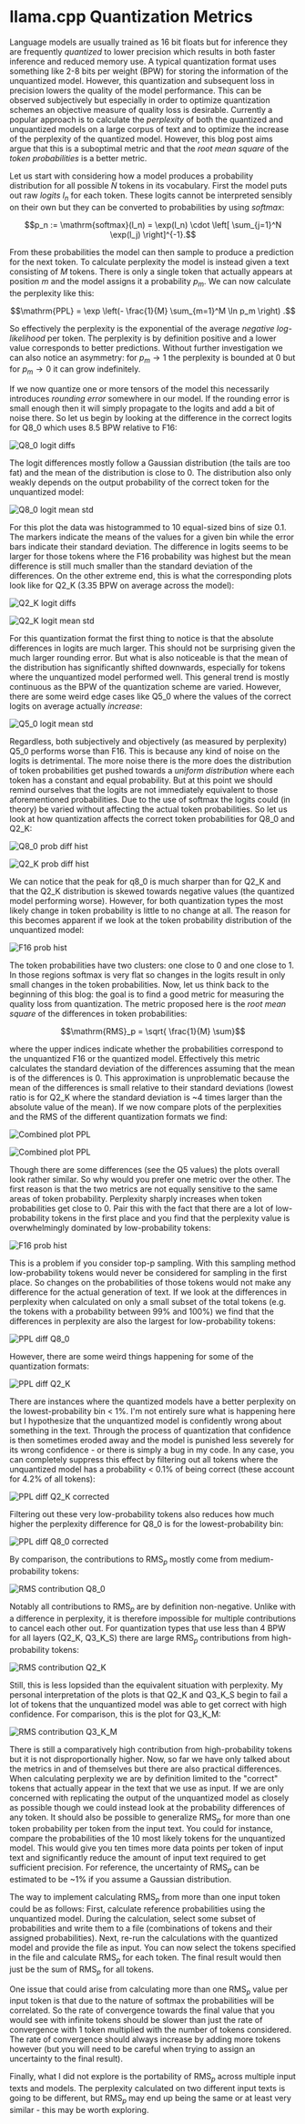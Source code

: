 # llama.cpp Quantization Metrics

Language models are usually trained as 16 bit floats but for inference they are frequently *quantized* to lower precision which results in both faster inference and reduced memory use.
A typical quantization format uses something like 2-8 bits per weight (BPW) for storing the information of the unquantized model.
However, this quantization and subsequent loss in precision lowers the quality of the model performance.
This can be observed subjectively but especially in order to optimize quantization schemes an objective measure of quality loss is desirable.
Currently a popular approach is to calculate the *perplexity* of both the quantized and unquantized models on a large corpus of text and to optimize the increase of the perplexity of the quantized model.
However, this blog post aims argue that this is a suboptimal metric and that the *root mean square* of the *token probabilities* is a better metric.

Let us start with considering how a model produces a probability distribution for all possible $N$ tokens in its vocabulary.
First the model puts out raw *logits* $l_n$ for each token.
These logits cannot be interpreted sensibly on their own but they can be converted to probabilities by using *softmax*:

$$p_n := \mathrm{softmax}(l_n) = \exp(l_n) \cdot \left[ \sum_{j=1}^N \exp(l_j) \right]^{-1}.$$

From these probabilities the model can then sample to produce a prediction for the next token.
To calculate perplexity the model is instead given a text consisting of $M$ tokens.
There is only a single token that actually appears at position $m$ and the model assigns it a probability $p_m$.
We can now calculate the perplexity like this:

$$\mathrm{PPL} = \exp \left(- \frac{1}{M}  \sum_{m=1}^M \ln p_m \right) .$$

So effectively the perplexity is the exponential of the average *negative log-likelihood* per token.
The perplexity is by definition positive and a lower value corresponds to better predictions.
Without further investigation we can also notice an asymmetry:
for $p_m \rightarrow 1$ the perplexity is bounded at 0 but for $p_m \rightarrow 0$ it can grow indefinitely.

If we now quantize one or more tensors of the model this necessarily introduces *rounding error* somewhere in our model.
If the rounding error is small enough then it will simply propagate to the logits and add a bit of noise there.
So let us begin by looking at the difference in the correct logits for Q8_0 which uses 8.5 BPW relative to F16:

![Q8_0 logit diffs](plots/logit_diff_hist/logit_diff_hist_q8_0.png)

The logit differences mostly follow a Gaussian distribution (the tails are too fat) and the mean of the distribution is close to 0.
The distribution also only weakly depends on the output probability of the correct token for the unquantized model:

![Q8_0 logit mean std](plots/logit_mean_std/logit_mean_std_q8_0.png)

For this plot the data was histogrammed to 10 equal-sized bins of size 0.1.
The markers indicate the means of the values for a given bin while the error bars indicate their standard deviation.
The difference in logits seems to be larger for those tokens where the F16 probability was highest but the mean difference is still much smaller than the standard deviation of the differences.
On the other extreme end, this is what the corresponding plots look like for Q2_K (3.35 BPW on average across the model):

![Q2_K logit diffs](plots/logit_diff_hist/logit_diff_hist_q2_k.png)

![Q2_K logit mean std](plots/logit_mean_std/logit_mean_std_q2_k.png)

For this quantization format the first thing to notice is that the absolute differences in logits are much larger.
This should not be surprising given the much larger rounding error.
But what is also noticeable is that the mean of the distribution has significantly shifted downwards, especially for tokens where the unquantized model performed well.
This general trend is mostly continuous as the BPW of the quantization scheme are varied.
However, there are some weird edge cases like Q5_0 where the values of the correct logits on average actually *increase*:

![Q5_0 logit mean std](plots/logit_mean_std/logit_mean_std_q5_0.png)

Regardless, both subjectively and objectively (as measured by perplexity) Q5_0 performs worse than F16.
This is because any kind of noise on the logits is detrimental.
The more noise there is the more does the distribution of token probabilities get pushed towards a *uniform distribution* where each token has a constant and equal probability.
But at this point we should remind ourselves that the logits are not immediately equivalent to those aforementioned probabilities.
Due to the use of softmax the logits could (in theory) be varied without affecting the actual token probabilities.
So let us look at how quantization affects the correct token probabilities for Q8\_0 and Q2\_K:

![Q8_0 prob diff hist](plots/prob_diff_hist/prob_diff_hist_q8_0.png)

![Q2_K prob diff hist](plots/prob_diff_hist/prob_diff_hist_q2_k.png)

We can notice that the peak for q8\_0 is much sharper than for Q2\_K and that the Q2_K distribution is skewed towards negative values (the quantized model performing worse). However, for both quantization types the most likely change in token probability is little to no change at all.
The reason for this becomes apparent if we look at the token probability distribution of the unquantized model:

![F16 prob hist](plots/prob_hist_f16.png)

The token probabilities have two clusters: one close to 0 and one close to 1.
In those regions softmax is very flat so changes in the logits result in only small changes in the token probabilities.
Now, let us think back to the beginning of this blog: the goal is to find a good metric for measuring the quality loss from quantization.
The metric proposed here is the *root mean square* of the differences in token probabilities:

$$\mathrm{RMS}_p = \sqrt{ \frac{1}{M} \sum}$$

where the upper indices indicate whether the probabilities correspond to the unquantized F16 or the quantized model.
Effectively this metric calculates the standard deviation of the differences assuming that the mean is of the differences is 0.
This approximation is unproblematic because the mean of the differences is small relative to their standard deviations (lowest ratio is for Q2_K where the standard deviation is ~4 times larger than the absolute value of the mean).
If we now compare plots of the perplexities and the RMS of the different quantization formats we find:

![Combined plot PPL](plots/combined/combined_perplexity.png)

![Combined plot PPL](plots/combined/combined_rms_probs.png)

Though there are some differences (see the Q5 values) the plots overall look rather similar.
So why would you prefer one metric over the other.
The first reason is that the two metrics are not equally sensitive to the same areas of token probability.
Perplexity sharply increases when token probabilities get close to 0.
Pair this with the fact that there are a lot of low-probability tokens in the first place and you find that the perplexity value is overwhelmingly dominated by low-probability tokens:

![F16 prob hist](plots/ppl_contributions_f16.png)

This is a problem if you consider top-p sampling.
With this sampling method low-probability tokens would never be considered for sampling in the first place.
So changes on the probabilities of those tokens would not make any difference for the actual generation of text.
If we look at the differences in perplexity when calculated on only a small subset of the total tokens (e.g. the tokens with a probability between 99% and 100%) we find that the differences in perplexity are also the largest for low-probability tokens:

![PPL diff Q8_0](plots/ppl_diff/ppl_diff_q8_0.png)

However, there are some weird things happening for some of the quantization formats:

![PPL diff Q2_K](plots/ppl_diff/ppl_diff_q2_k.png)

There are instances where the quantized models have a better perplexity on the lowest-probability bin < 1%.
I'm not entirely sure what is happening here but I hypothesize that the unquantized model is confidently wrong about something in the text.
Through the process of quantization that confidence is then sometimes eroded away and the model is punished less severely for its wrong confidence - or there is simply a bug in my code.
In any case, you can completely suppress this effect by filtering out all tokens where the unquantized model has a probability < 0.1% of being correct (these account for 4.2% of all tokens):

![PPL diff Q2_K corrected](plots/ppl_diff/ppl_diff_corrected_q2_k.png)

Filtering out these very low-probability tokens also reduces how much higher the perplexity difference for Q8_0 is for the lowest-probability bin:

![PPL diff Q8_0 corrected](plots/ppl_diff/ppl_diff_corrected_q8_0.png)

By comparison, the contributions to $\mathrm{RMS}_p$ mostly come from medium-probability tokens:

![RMS contribution Q8_0](plots/prob_rms_contribution/prob_rms_contribution_q8_0.png)

Notably all contributions to $\mathrm{RMS}_p$ are by definition non-negative.
Unlike with a difference in perplexity, it is therefore impossible for multiple contributions to cancel each other out.
For quantization types that use less than 4 BPW for all layers (Q2\_K, Q3\_K\_S) there are large $\mathrm{RMS}_p$ contributions from high-probability tokens:

![RMS contribution Q2_K](plots/prob_rms_contribution/prob_rms_contribution_q2_k.png)

Still, this is less lopsided than the equivalent situation with perplexity.
My personal interpretation of the plots is that Q2\_K and Q3\_K\_S begin to fail a lot of tokens that the unquantized model was able to get correct with high confidence.
For comparison, this is the plot for Q3\_K\_M:

![RMS contribution Q3_K_M](plots/prob_rms_contribution/prob_rms_contribution_q3_k_m.png)

There is still a comparatively high contribution from high-probability tokens but it is not disproportionally higher.
Now, so far we have only talked about the metrics in and of themselves but there are also practical differences.
When calculating perplexity we are by definition limited to the "correct" tokens that actually appear in the text that we use as input.
If we are only concerned with replicating the output of the unquantized model as closely as possible though we could instead look at the probability differences of any token.
It should also be possible to generalize $\mathrm{RMS}_p$ for more than one token probability per token from the input text.
You could for instance, compare the probabilities of the 10 most likely tokens for the unquantized model.
This would give you ten times more data points per token of input text and significantly reduce the amount of input text required to get sufficient precision.
For reference, the uncertainty of $\mathrm{RMS}_p$ can be estimated to be ~1% if you assume a Gaussian distribution.

The way to implement calculating $\mathrm{RMS}_p$ from more than one input token could be as follows:
First, calculate reference probabilities using the unquantized model.
During the calculation, select some subset of probabilities and write them to a file (combinations of tokens and their assigned probabilities).
Next, re-run the calculations with the quantized model and provide the file as input.
You can now select the tokens specified in the file and calculate $\mathrm{RMS}_p$ for each token.
The final result would then just be the sum of $\mathrm{RMS}_p$ for all tokens.

One issue that could arise from calculating more than one $\mathrm{RMS}_p$ value per input token is that due to the nature of softmax the probabilities will be correlated.
So the rate of convergence towards the final value that you would see with infinite tokens should be slower than just the rate of convergence with 1 token multiplied with the number of tokens considered.
The rate of convergence should always increase by adding more tokens however (but you will need to be careful when trying to assign an uncertainty to the final result).

Finally, what I did not explore is the portability of $\mathrm{RMS}_p$ across multiple input texts and models.
The perplexity calculated on two different input texts is going to be different, but $\mathrm{RMS}_p$ may end up being the same or at least very similar - this may be worth exploring.
